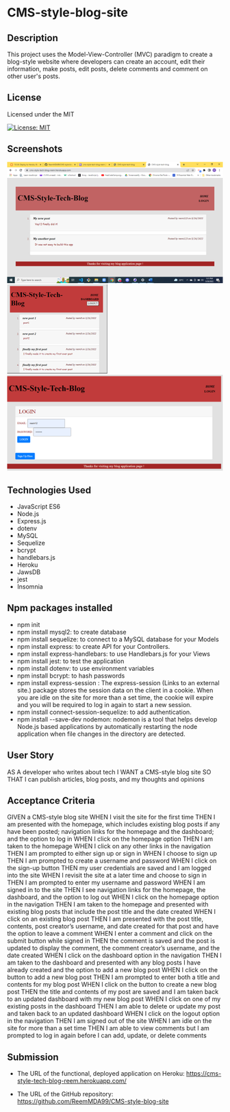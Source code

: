 # CMS-style-blog-site

## Description

This project uses the Model-View-Controller (MVC) paradigm to create a blog-style website where developers can create an account, edit their information, make posts, edit posts, delete comments and comment on other user's posts.

## License

Licensed under the MIT 

[![License: MIT](https://img.shields.io/badge/License-MIT-yellow.svg)](https://opensource.org/licenses/MIT)

## Screenshots
![image](./assets/Picture1.png)
![image](./assets/Picture2.png)
![image](./assets/Picture3.png)

## Technologies Used

- JavaScript ES6
- Node.js
- Express.js
- dotenv
- MySQL
- Sequelize
- bcrypt
- handlebars.js
- Heroku
- JawsDB
- jest
- Insomnia

## Npm packages installed

- npm init
- npm install mysql2: to create database 
- npm install sequelize: to connect to a MySQL database for your Models
- npm install express: to create API for your Controllers.
- npm install express-handlebars: to use Handlebars.js for your Views
- npm install jest: to test the application
- npm install dotenv: to use environment variables
- npm install bcrypt: to hash passwords
- npm install express-session : The express-session (Links to an external site.) package stores the session data on the client in a cookie. When you are idle on the site for more than a set time, the cookie will expire and you will be required to log in again to start a new session.
- npm install connect-session-sequelize: to add authentication.
- npm install --save-dev nodemon: nodemon is a tool that helps develop Node.js based applications by automatically restarting the node application when file changes in the directory are detected.


## User Story

AS A developer who writes about tech
I WANT a CMS-style blog site
SO THAT I can publish articles, blog posts, and my thoughts and opinions


## Acceptance Criteria

GIVEN a CMS-style blog site
WHEN I visit the site for the first time
THEN I am presented with the homepage, which includes existing blog posts if any have been posted; navigation links for the homepage and the dashboard; and the option to log in
WHEN I click on the homepage option
THEN I am taken to the homepage
WHEN I click on any other links in the navigation
THEN I am prompted to either sign up or sign in
WHEN I choose to sign up
THEN I am prompted to create a username and password
WHEN I click on the sign-up button
THEN my user credentials are saved and I am logged into the site
WHEN I revisit the site at a later time and choose to sign in
THEN I am prompted to enter my username and password
WHEN I am signed in to the site
THEN I see navigation links for the homepage, the dashboard, and the option to log out
WHEN I click on the homepage option in the navigation
THEN I am taken to the homepage and presented with existing blog posts that include the post title and the date created
WHEN I click on an existing blog post
THEN I am presented with the post title, contents, post creator’s username, and date created for that post and have the option to leave a comment
WHEN I enter a comment and click on the submit button while signed in
THEN the comment is saved and the post is updated to display the comment, the comment creator’s username, and the date created
WHEN I click on the dashboard option in the navigation
THEN I am taken to the dashboard and presented with any blog posts I have already created and the option to add a new blog post
WHEN I click on the button to add a new blog post
THEN I am prompted to enter both a title and contents for my blog post
WHEN I click on the button to create a new blog post
THEN the title and contents of my post are saved and I am taken back to an updated dashboard with my new blog post
WHEN I click on one of my existing posts in the dashboard
THEN I am able to delete or update my post and taken back to an updated dashboard
WHEN I click on the logout option in the navigation
THEN I am signed out of the site
WHEN I am idle on the site for more than a set time
THEN I am able to view comments but I am prompted to log in again before I can add, update, or delete comments



## Submission
- The URL of the functional, deployed application on Heroku: https://cms-style-tech-blog-reem.herokuapp.com/

- The URL of the GitHub repository: https://github.com/ReemMDA99/CMS-style-blog-site